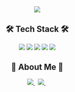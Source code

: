 <div align="center">
  <img src="https://capsule-render.vercel.app/api?type=waving&color=2596be&text=Dongkyu%20Lee&fontAlign=78&height=200&fontSize=50&fontColor=ffffff">
</div>

<h2 align="center"></h2>


<h2 align="center">🛠 Tech Stack 🛠</h2>

<p align="center"> 
  <img src="https://img.shields.io/badge/Java-007396?style=flat-square&logo=Java&logoColor=white"/> 
  <img src="https://img.shields.io/badge/Spring-6DB33F?style=flat-square&logo=Spring&logoColor=white"/> 
  <img src="https://img.shields.io/badge/MySQL-4479A1?style=flat-square&logo=MySQL&logoColor=white"/> 
  <img src="https://img.shields.io/badge/Javascript-F7DF1E?style=flat-square&logo=Javascript&logoColor=white"/> 
  <img src="https://img.shields.io/badge/Amazon AWS-232F3E?style=flat-square&logo=Amazon AWS&logoColor=white"/> 
</p>

<h2 align="center">🎳 About Me 🎳</h2>

<p align="center">
  <a href="https://velog.io/@ghh607"><img src="https://img.shields.io/badge/Velog-20C997?style=flat&logo=Velog&logoColor=white&link=https://velog.io/@ghh607"/>
  </a>&nbsp
  <a href="https://github.com/LOBSTER10000"><img src="https://img.shields.io/badge/GitHub-181717?style=flat&logo=GitHub&logoColor=white&link=https://github.com/LOBSTER10000"/>
  </a>&nbsp
</p>
